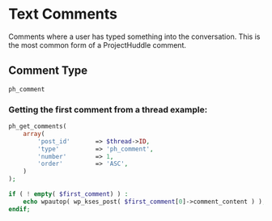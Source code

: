 # Text Comments
Comments where a user has typed something into the conversation. This is the most common form of a ProjectHuddle comment.

## Comment Type
`ph_comment`

### Getting the first comment from a thread example:
```php
ph_get_comments(
    array(
        'post_id'       => $thread->ID,
        'type'          => 'ph_comment',
        'number'        => 1,
        'order'         => 'ASC',
    )
);
	
if ( ! empty( $first_comment) ) :
    echo wpautop( wp_kses_post( $first_comment[0]->comment_content ) );
endif;
```
